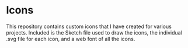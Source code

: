 # Icons

This repository contains custom icons that I have created for various projects. Included is the Sketch file used to draw the icons, the individual .svg file for each icon, and a web font of all the icons.